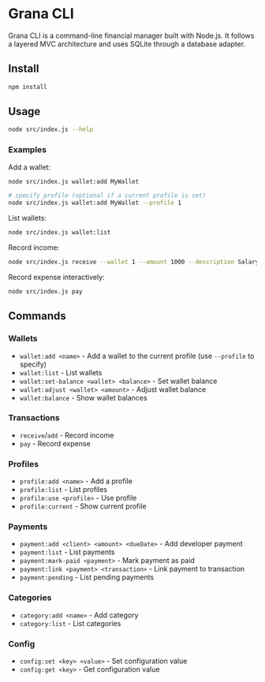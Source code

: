 # Grana CLI

Grana CLI is a command-line financial manager built with Node.js. It follows a layered MVC architecture and uses SQLite through a database adapter.

## Install

```bash
npm install
```

## Usage

```bash
node src/index.js --help
```

### Examples

Add a wallet:

```bash
node src/index.js wallet:add MyWallet

# specify profile (optional if a current profile is set)
node src/index.js wallet:add MyWallet --profile 1
```

List wallets:

```bash
node src/index.js wallet:list
```

Record income:

```bash
node src/index.js receive --wallet 1 --amount 1000 --description Salary
```

Record expense interactively:

```bash
node src/index.js pay
```

## Commands

### Wallets

- `wallet:add <name>` - Add a wallet to the current profile (use `--profile` to specify)
- `wallet:list` - List wallets
- `wallet:set-balance <wallet> <balance>` - Set wallet balance
- `wallet:adjust <wallet> <amount>` - Adjust wallet balance
- `wallet:balance` - Show wallet balances

### Transactions

- `receive`/`add` - Record income
- `pay` - Record expense

### Profiles

- `profile:add <name>` - Add a profile
- `profile:list` - List profiles
- `profile:use <profile>` - Use profile
- `profile:current` - Show current profile

### Payments

- `payment:add <client> <amount> <dueDate>` - Add developer payment
- `payment:list` - List payments
- `payment:mark-paid <payment>` - Mark payment as paid
- `payment:link <payment> <transaction>` - Link payment to transaction
- `payment:pending` - List pending payments

### Categories

- `category:add <name>` - Add category
- `category:list` - List categories

### Config

- `config:set <key> <value>` - Set configuration value
- `config:get <key>` - Get configuration value
